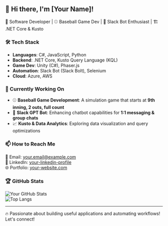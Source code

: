 ## 👋 Hi there, I'm [Your Name]!
🚀 Software Developer | ⚾ Baseball Game Dev | 🤖 Slack Bot Enthusiast | 🏗️ .NET Core & Kusto  

### 🛠️ Tech Stack
- **Languages**: C#, JavaScript, Python  
- **Backend**: .NET Core, Kusto Query Language (KQL)  
- **Game Dev**: Unity (C#), Phaser.js  
- **Automation**: Slack Bot (Slack Bolt), Selenium  
- **Cloud**: Azure, AWS  

### 🌱 Currently Working On  
- ⚾ **Baseball Game Development**: A simulation game that starts at **9th inning, 2 outs, full count**  
- 🤖 **Slack GPT Bot**: Enhancing chatbot capabilities for **1:1 messaging & group chats**  
- 📈 **Kusto & Data Analytics**: Exploring data visualization and query optimizations  

### 📫 How to Reach Me  
📧 Email: your.email@example.com  
💼 LinkedIn: [your-linkedin-profile](https://linkedin.com/in/yourprofile)  
🌐 Portfolio: [your-website.com](https://your-website.com)  

### 🏆 GitHub Stats  
![Your GitHub Stats](https://github-readme-stats.vercel.app/api?username=your-github-id&show_icons=true&theme=radical)  
![Top Langs](https://github-readme-stats.vercel.app/api/top-langs/?username=your-github-id&layout=compact&theme=radical)  

---

🔥 Passionate about building useful applications and automating workflows! Let's connect!  
